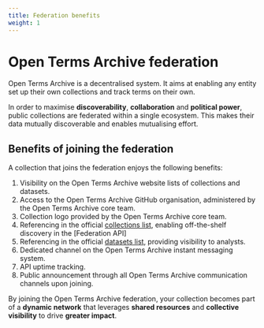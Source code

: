 ```yaml
---
title: Federation benefits
weight: 1
---
```


# Open Terms Archive federation

Open Terms Archive is a decentralised system. It aims at enabling any entity set up their own collections and track terms on their own.

In order to maximise **discoverability**, **collaboration** and **political power**, public collections are federated within a single ecosystem. This makes their data mutually discoverable and enables mutualising effort.

## Benefits of joining the federation

A collection that joins the federation enjoys the following benefits:

1. Visibility on the Open Terms Archive website lists of collections and datasets.
2. Access to the Open Terms Archive GitHub organisation, administered by the Open Terms Archive core team.
3. Collection logo provided by the Open Terms Archive core team.
4. Referencing in the official [collections list](https://opentermsarchive.org/collections.json), enabling off-the-shelf discovery in the [Federation API]
5. Referencing in the official [datasets list](https://opentermsarchive.org/datasets), providing visibility to analysts.
6. Dedicated channel on the Open Terms Archive instant messaging system.
7. API uptime tracking.
8. Public announcement through all Open Terms Archive communication channels upon joining.

By joining the Open Terms Archive federation, your collection becomes part of a **dynamic network** that leverages **shared resources** and **collective visibility** to drive **greater impact**.
